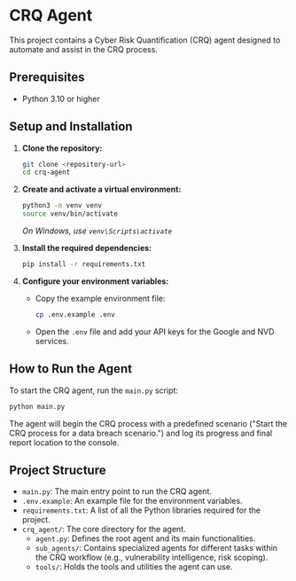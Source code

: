 # CRQ Agent

This project contains a Cyber Risk Quantification (CRQ) agent designed to automate and assist in the CRQ process.

## Prerequisites

- Python 3.10 or higher

## Setup and Installation

1.  **Clone the repository:**
    ```bash
    git clone <repository-url>
    cd crq-agent
    ```

2.  **Create and activate a virtual environment:**
    ```bash
    python3 -m venv venv
    source venv/bin/activate
    ```
    *On Windows, use `venv\Scripts\activate`*

3.  **Install the required dependencies:**
    ```bash
    pip install -r requirements.txt
    ```

4.  **Configure your environment variables:**
    -   Copy the example environment file:
        ```bash
        cp .env.example .env
        ```
    -   Open the `.env` file and add your API keys for the Google and NVD services.

## How to Run the Agent

To start the CRQ agent, run the `main.py` script:

```bash
python main.py
```

The agent will begin the CRQ process with a predefined scenario ("Start the CRQ process for a data breach scenario.") and log its progress and final report location to the console.

## Project Structure

-   `main.py`: The main entry point to run the CRQ agent.
-   `.env.example`: An example file for the environment variables.
-   `requirements.txt`: A list of all the Python libraries required for the project.
-   `crq_agent/`: The core directory for the agent.
    -   `agent.py`: Defines the root agent and its main functionalities.
    -   `sub_agents/`: Contains specialized agents for different tasks within the CRQ workflow (e.g., vulnerability intelligence, risk scoping).
    -   `tools/`: Holds the tools and utilities the agent can use.

